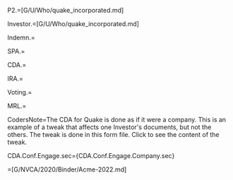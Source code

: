 
P2.=[G/U/Who/quake_incorporated.md]

Investor.=[G/U/Who/quake_incorporated.md]

Indemn.= 

SPA.=

CDA.=

IRA.=

Voting.=

MRL.=

CodersNote=The CDA for Quake is done as if it were a company. This is an example of a tweak that affects one Investor's documents, but not the others. The tweak is done in this form file.  Click to see the content of the tweak.

CDA.Conf.Engage.sec=<span class='select'>{CDA.Conf.Engage.Company.sec}</span>

=[G/NVCA/2020/Binder/Acme-2022.md]
